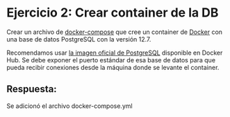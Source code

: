 # Ejercicio 2: Crear container de la DB
Crear un archivo de [docker-compose](https://docs.docker.com/compose/gettingstarted/) que cree un container de [Docker](https://docs.docker.com/guides/getting-started/) con una base de datos PostgreSQL con la versión 12.7. 

Recomendamos usar [la imagen oficial de PostgreSQL](https://hub.docker.com/_/postgres) disponible en Docker Hub. Se debe exponer el puerto estándar de esa base de datos para que pueda recibir conexiones desde la máquina donde se levante el container.

## Respuesta:

Se adicionó el archivo docker-compose.yml
